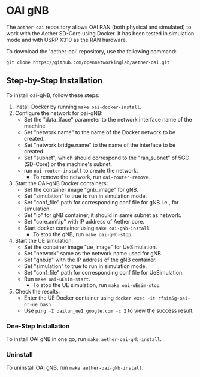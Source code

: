 # OAI gNB

The `aether-oai` repository allows OAI RAN (both physical and simulated) to work with the Aether SD-Core using Docker.
It has been tested in simulation mode and with USRP X310 as the RAN hardware.

To download the 'aether-oai' repository, use the following command:
```
git clone https://github.com/opennetworkinglab/aether-oai.git
```

## Step-by-Step Installation
To install oai-gNB, follow these steps:

1. Install Docker by running `make oai-docker-install`.
2. Configure the network for oai-gNB:
   - Set the "data_iface" parameter to the network interface name of the machine.
   - Set "network.name" to the name of the Docker network to be created.
   - Set "network.bridge.name" to the name of the interface to be created.
   - Set "subnet", which should correspond to the "ran_subnet" of 5GC (SD-Core) or the machine's subnet.
   - run `oai-router-install` to create the network.
      - To remove the network, run `oai-router-remove`.
3. Start the OAI-gNB Docker containers:
   - Set the container image "gnb_image" for gNB.
   - Set "simulation" to true to run in simulation mode.
   - Set "conf_file" path for corresponding conf file for gNB i.e., for simulation.
   - Set "ip" for gNB container, it should in same subnet as network.
   - Set "core.amf.ip" with IP address of Aether core.
   - Start docker container using `make oai-gNb-install`.
      - To stop the gNB, run `make oai-gNb-stop`.
4. Start the UE simulation:
   - Set the container image "ue_image" for UeSimulation.
   - Set "network" same as the network name used for gNB.
   - Set "gnb.ip" with the IP address of the gNB container.
   - Set "simulation" to true to run in simulation mode.
   - Set "conf_file" path for corresponding conf file for UeSimulation.
   - Run `make oai-uEsim-start`.
      - To stop the UE simulation, run `make oai-uEsim-stop`.
5. Check the results:
   - Enter the UE Docker container using `docker exec -it rfsim5g-oai-nr-ue bash`.
   - Use `ping -I oaitun_ue1 google.com -c 2` to view the success result.

### One-Step Installation
To install OAI gNB in one go, run `make aether-oai-gNb-install`.

### Uninstall
To uninstall OAI gNB, run `make aether-oai-gNb-install`.

